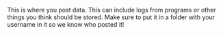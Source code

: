 This is where you post data. This can include logs from programs or other things you think should be stored.
Make sure to put it in a folder with your username in it so we know who posted it!